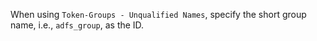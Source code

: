 When using `Token-Groups - Unqualified Names`, specify the short group name, i.e., `adfs_group`, as the ID.